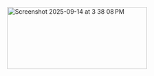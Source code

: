 <img width="325" height="145" alt="Screenshot 2025-09-14 at 3 38 08 PM" src="https://github.com/user-attachments/assets/c40cd3a5-92a4-453a-b889-a86dabd1450e" />

